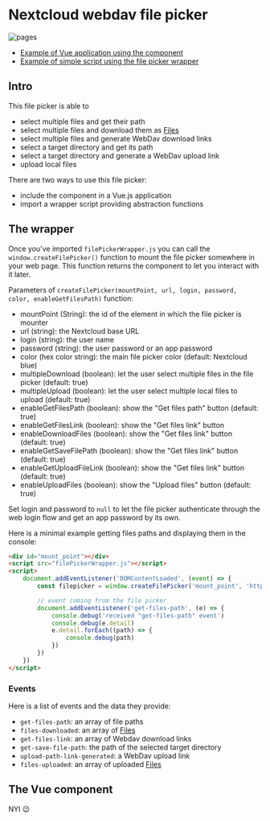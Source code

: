 # Nextcloud webdav file picker

![pages](https://github.com/eneiluj/nextcloud-webdav-filepicker/workflows/build-pages/badge.svg?branch=master&event=push)

* [Example of Vue application using the component](https://eneiluj.github.io/nextcloud-webdav-filepicker/examples/with-vue.html)
* [Example of simple script using the file picker wrapper](https://eneiluj.github.io/nextcloud-webdav-filepicker/examples/without-vue.html)

## Intro

This file picker is able to

* select multiple files and get their path
* select multiple files and download them as [Files](https://developer.mozilla.org/en-US/docs/Web/API/File)
* select multiple files and generate WebDav download links
* select a target directory and get its path
* select a target directory and generate a WebDav upload link
* upload local files

There are two ways to use this file picker:

* include the component in a Vue.js application
* import a wrapper script providing abstraction functions

## The wrapper

Once you've imported `filePickerWrapper.js` you can call the `window.createFilePicker()` function
to mount the file picker somewhere in your web page. This function returns the component to let you interact with it later.

Parameters of `createFilePicker(mountPoint, url, login, password, color, enableGetFilesPath)` function:

* mountPoint (String): the id of the element in which the file picker is mounter
* url (string): the Nextcloud base URL
* login (string): the user name
* password (string): the user password or an app password
* color (hex color string): the main file picker color (default: Nextcloud blue)
* multipleDownload (boolean): let the user select multiple files in the file picker (default: true)
* multipleUpload (boolean): let the user select multiple local files to upload (default: true)
* enableGetFilesPath (boolean): show the "Get files path" button (default: true)
* enableGetFilesLink (boolean): show the "Get files link" button
* enableDownloadFiles (boolean): show the "Get files link" button (default: true)
* enableGetSaveFilePath (boolean): show the "Get files link" button (default: true)
* enableGetUploadFileLink (boolean): show the "Get files link" button (default: true)
* enableUploadFiles (boolean): show the "Upload files" button (default: true)

Set login and password to `null` to let the file picker authenticate through the web login flow and get an app password by its own.

Here is a minimal example getting files paths and displaying them in the console:

``` html
<div id="mount_point"></div>
<script src="filePickerWrapper.js"></script>
<script>
	document.addEventListener('DOMContentLoaded', (event) => {
        const filepicker = window.createFilePicker('mount_point', 'https://my.nextcloud.org', null, null, null, true)

		// event coming from the file picker
		document.addEventListener('get-files-path', (e) => {
			console.debug('received "get-files-path" event')
			console.debug(e.detail)
			e.detail.forEach((path) => {
                console.debug(path)
			})
		})
    })
</script>
```

### Events

Here is a list of events and the data they provide:

* `get-files-path`: an array of file paths
* `files-downloaded`: an array of [Files](https://developer.mozilla.org/en-US/docs/Web/API/File)
* `get-files-link`: an array of Webdav download links
* `get-save-file-path`: the path of the selected target directory
* `upload-path-link-generated`: a WebDav upload link
* `files-uploaded`: an array of uploaded [Files](https://developer.mozilla.org/en-US/docs/Web/API/File)

## The Vue component

NYI :wink: